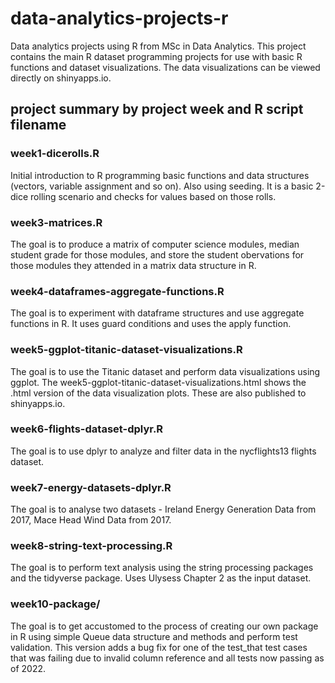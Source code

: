 # data-analytics-projects-r
Data analytics projects using R from MSc in Data Analytics. This project contains the main R dataset programming projects for use with basic R functions
and dataset visualizations. The data visualizations can be viewed directly on shinyapps.io.

## project summary by project week and R script filename

### week1-dicerolls.R
Initial introduction to R programming basic functions and data structures (vectors, variable assignment and so on). Also using seeding. 
It is a basic 2-dice rolling scenario and checks for values based on those rolls.

### week3-matrices.R
The goal is to produce a matrix of computer science modules, median student grade for those modules, 
and store the student obervations for those modules they attended in a matrix data structure in R.

### week4-dataframes-aggregate-functions.R
The goal is to experiment with dataframe structures and use aggregate functions in R. It uses guard conditions and uses the apply function.

### week5-ggplot-titanic-dataset-visualizations.R
The goal is to use the Titanic dataset and perform data visualizations using ggplot. The week5-ggplot-titanic-dataset-visualizations.html shows the .html
version of the data visualization plots. These are also published to shinyapps.io.

### week6-flights-dataset-dplyr.R
The goal is to use dplyr to analyze and filter data in the nycflights13 flights dataset.

### week7-energy-datasets-dplyr.R
The goal is to analyse two datasets - Ireland Energy Generation Data from 2017, Mace Head Wind Data from 2017.

### week8-string-text-processing.R
The goal is to perform text analysis using the string processing packages and the tidyverse package. Uses Ulysess Chapter 2 as the input dataset.

### week10-package/
The goal is to get accustomed to the process of creating our own package in R using simple Queue data structure and methods and perform test validation.
This version adds a bug fix for one of the test_that test cases that was failing due to invalid column reference and all tests now passing as of 2022.
